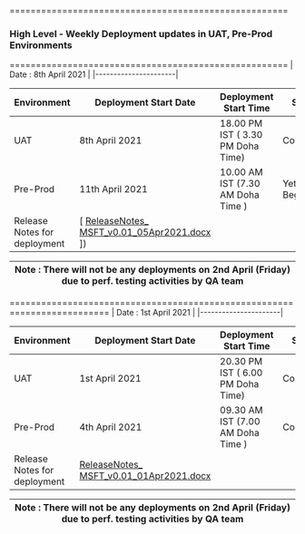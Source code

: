 =====================================================
   ### **High Level - Weekly Deployment updates in UAT, Pre-Prod Environments**
=====================================================
| Date  : 8th April 2021 |
|----------------------|

| Environment | Deployment Start Date | Deployment Start Time | Status |
|-----|-----------------------|-----------------------|--------|
| UAT |8th April 2021| 18.00 PM IST ( 3.30 PM Doha Time) |Completed |
|Pre-Prod|11th April 2021| 10.00 AM IST (7.30 AM Doha Time )|Yet to Begin|
|Release Notes for deployment|[ [ReleaseNotes_ MSFT_v0.01_05Apr2021.docx](/.attachments/ReleaseNotes_%20MSFT_v0.01_05Apr2021-4be216c1-eea9-44b8-8b8b-d22c958c8142.docx) ])

| **Note :** There will not be any deployments on 2nd April (Friday) due to perf. testing activities by QA team |
|--|
=========================================================================
| Date  : 1st April 2021 |
|----------------------|

| Environment | Deployment Start Date | Deployment Start Time | Status |
|-----|-----------------------|-----------------------|--------|
| UAT |1st April 2021| 20.30 PM IST ( 6.00 PM Doha Time) |Completed |
|Pre-Prod|4th April 2021| 09.30 AM IST (7.00 AM Doha Time )|Completed|
|Release Notes for deployment|[ReleaseNotes_ MSFT_v0.01_01Apr2021.docx](/.attachments/ReleaseNotes_%20MSFT_v0.01_01Apr2021-54a1d14f-b403-4fed-a8ea-bc50c34e1faf.docx)

| **Note :** There will not be any deployments on 2nd April (Friday) due to perf. testing activities by QA team |
|--|

